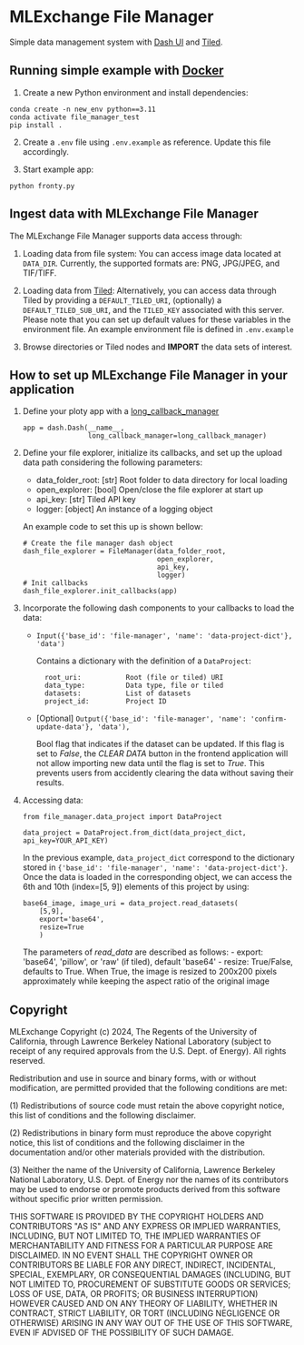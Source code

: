 # MLExchange File Manager

Simple data management system with [Dash UI](https://dash.plotly.com) and [Tiled](https://blueskyproject.io/tiled/).

## Running simple example with [Docker](https://docs.docker.com/engine/install/)

1. Create a new Python environment and install dependencies:
```
conda create -n new_env python==3.11
conda activate file_manager_test
pip install .
```

2. Create a `.env` file using `.env.example` as reference. Update this file accordingly.

3. Start example app:
```
python fronty.py
```

## Ingest data with MLExchange File Manager
The MLExchange File Manager supports data access through:

1. Loading data from file system: You can access image data located at ```DATA_DIR```. Currently, the supported formats are: PNG, JPG/JPEG, and TIF/TIFF.

2. Loading data from [Tiled](https://blueskyproject.io/tiled/): Alternatively, you can access data through Tiled by providing a ```DEFAULT_TILED_URI```, (optionally) a ```DEFAULT_TILED_SUB_URI```, and the ```TILED_KEY``` associated with this server. Please note that you can set up default values for these variables in the environment file. An example environment file is defined in ```.env.example```

3. Browse directories or Tiled nodes and **IMPORT** the data sets of interest.

## How to set up MLExchange File Manager in your application

1. Define your ploty app with a [long_callback_manager](https://dash.plotly.com/long-callbacks)
    ```
    app = dash.Dash(__name__,
                    long_callback_manager=long_callback_manager)
    ```

2. Define your file explorer, initialize its callbacks, and set up the upload data path considering the following parameters:

    - data_folder_root:       [str] Root folder to data directory for local loading
    - open_explorer:          [bool] Open/close the file explorer at start up
    - api_key:                [str] Tiled API key
    - logger:                 [object] An instance of a logging object

    An example code to set this up is shown bellow:
    ```
    # Create the file manager dash object
    dash_file_explorer = FileManager(data_folder_root,
                                     open_explorer,
                                     api_key,
                                     logger)
    # Init callbacks
    dash_file_explorer.init_callbacks(app)
    ```

3. Incorporate the following dash components to your callbacks to load the data:

    - ```Input({'base_id': 'file-manager', 'name': 'data-project-dict'}, 'data')```

        Contains a dictionary with the definition of a ```DataProject```:

            root_uri:           Root (file or tiled) URI
            data_type:          Data type, file or tiled
            datasets:           List of datasets
            project_id:         Project ID

    - [Optional] ```Output({'base_id': 'file-manager', 'name': 'confirm-update-data'}, 'data'),```

        Bool flag that indicates if the dataset can be updated. If this flag is set to *False*, the *CLEAR DATA* button in the frontend application will not allow importing new data until the flag is set to *True*. This prevents users from accidently clearing the data without saving their results.

4. Accessing data:

    ```
    from file_manager.data_project import DataProject

    data_project = DataProject.from_dict(data_project_dict, api_key=YOUR_API_KEY)
    ```

    In the previous example, ```data_project_dict``` correspond to the dictionary stored in ```{'base_id': 'file-manager', 'name': 'data-project-dict'}```. Once the data is loaded in the corresponding object, we can access the 6th and 10th (index=[5, 9]) elements of this project by using:

    ```
    base64_image, image_uri = data_project.read_datasets(
        [5,9],
        export='base64',
        resize=True
        )
    ```

    The parameters of *read_data* are described as follows:
        - export: 'base64', 'pillow', or 'raw' (if tiled), default 'base64'
        - resize: True/False, defaults to True. When True, the image is resized to 200x200 pixels approximately while keeping the aspect ratio of the original image

## Copyright

MLExchange Copyright (c) 2024, The Regents of the University of California, through Lawrence Berkeley National Laboratory (subject to receipt of any required approvals from the U.S. Dept. of Energy). All rights reserved.

Redistribution and use in source and binary forms, with or without modification, are permitted provided that the following conditions are met:

(1) Redistributions of source code must retain the above copyright notice, this list of conditions and the following disclaimer.

(2) Redistributions in binary form must reproduce the above copyright notice, this list of conditions and the following disclaimer in the documentation and/or other materials provided with the distribution.

(3) Neither the name of the University of California, Lawrence Berkeley National Laboratory, U.S. Dept. of Energy nor the names of its contributors may be used to endorse or promote products derived from this software without specific prior written permission.

THIS SOFTWARE IS PROVIDED BY THE COPYRIGHT HOLDERS AND CONTRIBUTORS "AS IS" AND ANY EXPRESS OR IMPLIED WARRANTIES, INCLUDING, BUT NOT LIMITED TO, THE IMPLIED WARRANTIES OF MERCHANTABILITY AND FITNESS FOR A PARTICULAR PURPOSE ARE DISCLAIMED. IN NO EVENT SHALL THE COPYRIGHT OWNER OR CONTRIBUTORS BE LIABLE FOR ANY DIRECT, INDIRECT, INCIDENTAL, SPECIAL, EXEMPLARY, OR CONSEQUENTIAL DAMAGES (INCLUDING, BUT NOT LIMITED TO, PROCUREMENT OF SUBSTITUTE GOODS OR SERVICES; LOSS OF USE, DATA, OR PROFITS; OR BUSINESS INTERRUPTION) HOWEVER CAUSED AND ON ANY THEORY OF LIABILITY, WHETHER IN CONTRACT, STRICT LIABILITY, OR TORT (INCLUDING NEGLIGENCE OR OTHERWISE) ARISING IN ANY WAY OUT OF THE USE OF THIS SOFTWARE, EVEN IF ADVISED OF THE POSSIBILITY OF SUCH DAMAGE.
